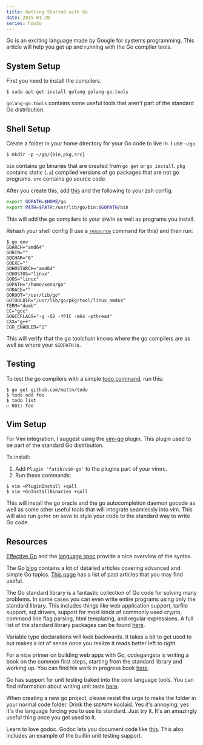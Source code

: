 ```yaml
---
title: Getting Started with Go
date: 2015-01-28
series: howto
---
```


Go is an exciting language made by Google for systems programming. This article
will help you get up and running with the Go compiler tools.

System Setup
------------

First you need to install the compilers.

```console
$ sudo apt-get install golang golang-go.tools
```

`golang-go.tools` contains some useful tools that aren't part of the standard
Go distribution.

Shell Setup
-----------

Create a folder in your home directory for your Go code to live in. I use
`~/go`.

```console
$ mkdir -p ~/go/{bin,pkg,src}
```

`bin` contains go binaries that are created from `go get` or `go install`.
`pkg` contains static (`.a`) compiled versions of go packages that are not go
programs. `src` contains go source code.

After you create this, add
[this](https://github.com/Xe/dotfiles/blob/master/.zsh/go-completion.zsh) and
the following to your zsh config:

```sh
export GOPATH=$HOME/go
export PATH=$PATH:/usr/lib/go/bin:$GOPATH/bin
```

This will add the go compilers to your `$PATH` as well as programs you install.

Rehash your shell config (I use
a [`resource`](https://github.com/Xe/dotfiles/blob/master/.zsh/resource.zsh#L3)
command for this) and then run:

```console
$ go env
GOARCH="amd64"
GOBIN=""
GOCHAR="6"
GOEXE=""
GOHOSTARCH="amd64"
GOHOSTOS="linux"
GOOS="linux"
GOPATH="/home/xena/go"
GORACE=""
GOROOT="/usr/lib/go"
GOTOOLDIR="/usr/lib/go/pkg/tool/linux_amd64"
TERM="dumb"
CC="gcc"
GOGCCFLAGS="-g -O2 -fPIC -m64 -pthread"
CXX="g++"
CGO_ENABLED="1"
```

This will verify that the go toolchain knows where the go compilers are as well
as where your `$GOPATH` is.

Testing
-------

To test the go compilers with a simple
[todo command](https://github.com/mattn/todo), run this:

```console
$ go get github.com/mattn/todo
$ todo add foo
$ todo list
☐ 001: foo
```

Vim Setup
---------

For Vim integration, I suggest using the
[vim-go](https://github.com/fatih/vim-go) plugin. This plugin used to be part
of the standard Go distribution.

To install:

1. Add `Plugin 'fatih/vim-go'` to the plugins part of your vimrc.
2. Run these commands:

```console
$ vim +PluginInstall +qall
$ vim +GoInstallBinaries +qall
```

This will install the go oracle and the go autocompletion daemon gocode as well
as some other useful tools that will integrate seamlessly into vim. This will
also run `gofmt` on save to style your code to the standard way to write Go
code.

Resources
---------

[Effective Go](https://golang.org/doc/effective_go.html) and the
[language spec](https://golang.org/ref/spec) provide a nice overview of the
syntax.

The Go [blog](http://blog.golang.org) contains a lot of detailed articles
covering advanced and simple Go topics.
[This page](https://golang.org/doc/#articles) has a list of past articles that
you may find useful.

The Go standard library is a fantastic collection of Go code for solving many
problems. In some cases you can even write entire programs using only the
standard library. This includes things like web application support, tarfile
support, sql drivers, support for most kinds of commonly used crypto, command
line flag parsing, html templating, and regular expressions. A full list of
the standard library packages can be found [here](http://godoc.org/-/go).

Variable type declarations will look backwards. It takes a bit to get used to
but makes a lot of sense once you realize it reads better left to right.

For a nice primer on building web apps with Go, codegangsta is writing a book
on the common first steps, starting from the standard library and working up.
You can find his work in progress book
[here](http://codegangsta.gitbooks.io/building-web-apps-with-go/).

Go has support for unit testing baked into the core language tools. You can
find information about writing unit tests [here](http://golang.org/pkg/testing/).

When creating a new go project, please resist the urge to make the folder in your
normal code folder. Drink the `$GOPATH` koolaid. Yes it's annoying, yes it's the
language forcing you to use its standard. Just try it. It's an amazingly useful
thing once you get used to it.

Learn to love godoc. Godoc lets you document code like
[this](https://gist.github.com/Xe/b973e30d81280899955d). This also includes an
example of the builtin unit testing support.
